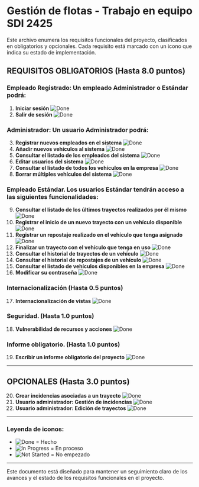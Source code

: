 # Gestión de flotas - Trabajo en equipo SDI 2425

Este archivo enumera los requisitos funcionales del proyecto, clasificados en obligatorios y opcionales. Cada requisito está marcado con un icono que indica su estado de implementación.

## REQUISITOS OBLIGATORIOS (Hasta 8.0 puntos)

### Empleado Registrado: Un empleado Administrador o Estándar podrá:
1. **Iniciar sesión** ![Done](https://img.shields.io/badge/Estado-Hecho-green)
2. **Salir de sesión** ![Done](https://img.shields.io/badge/Estado-Hecho-green)

### Administrador: Un usuario Administrador podrá:
3. **Registrar nuevos empleados en el sistema** ![Done](https://img.shields.io/badge/Estado-Hecho-green)
4. **Añadir nuevos vehículos al sistema** ![Done](https://img.shields.io/badge/Estado-Hecho-green)
5. **Consultar el listado de los empleados del sistema** ![Done](https://img.shields.io/badge/Estado-Hecho-green)
6. **Editar usuarios del sistema** ![Done](https://img.shields.io/badge/Estado-Hecho-green)
7. **Consultar el listado de todos los vehículos en la empresa** ![Done](https://img.shields.io/badge/Estado-Hecho-green)
8. **Borrar múltiples vehículos del sistema** ![Done](https://img.shields.io/badge/Estado-Hecho-green)

### Empleado Estándar. Los usuarios Estándar tendrán acceso a las siguientes funcionalidades:
9. **Consultar el listado de los últimos trayectos realizados por él mismo** ![Done](https://img.shields.io/badge/Estado-Hecho-green)
10. **Registrar el inicio de un nuevo trayecto con un vehículo disponible** ![Done](https://img.shields.io/badge/Estado-Hecho-green)
11. **Registrar un repostaje realizado en el vehículo que tenga asignado** ![Done](https://img.shields.io/badge/Estado-Hecho-green)
12. **Finalizar un trayecto con el vehículo que tenga en uso** ![Done](https://img.shields.io/badge/Estado-Hecho-green)
13. **Consultar el historial de trayectos de un vehículo** ![Done](https://img.shields.io/badge/Estado-Hecho-green)
14. **Consultar el historial de repostajes de un vehículo** ![Done](https://img.shields.io/badge/Estado-Hecho-green)
15. **Consultar el listado de vehículos disponibles en la empresa** ![Done](https://img.shields.io/badge/Estado-Hecho-green)
16. **Modificar su contraseña** ![Done](https://img.shields.io/badge/Estado-Hecho-green)

### Internacionalización (Hasta 0.5 puntos)
17. **Internacionalización de vistas** ![Done](https://img.shields.io/badge/Estado-Hecho-green)

### Seguridad. (Hasta 1.0 puntos)
18. **Vulnerabilidad de recursos y acciones** ![Done](https://img.shields.io/badge/Estado-Hecho-green)

### Informe obligatorio. (Hasta 1.0 puntos)
19. **Escribir un informe obligatorio del proyecto** ![Done](https://img.shields.io/badge/Estado-Hecho-green)

---

## OPCIONALES (Hasta 3.0 puntos)

20. **Crear incidencias asociadas a un trayecto** ![Done](https://img.shields.io/badge/Estado-Hecho-green)
21. **Usuario administrador: Gestión de incidencias** ![Done](https://img.shields.io/badge/Estado-Hecho-green)
22. **Usuario administrador: Edición de trayectos** ![Done](https://img.shields.io/badge/Estado-Hecho-green)

---

### Leyenda de iconos:
- ![Done](https://img.shields.io/badge/Estado-Hecho-green) = Hecho
- ![In Progress](https://img.shields.io/badge/Estado-En%20proceso-yellow) = En proceso
- ![Not Started](https://img.shields.io/badge/Estado-No%20empezado-red) = No empezado

---

Este documento está diseñado para mantener un seguimiento claro de los avances y el estado de los requisitos funcionales en el proyecto.
